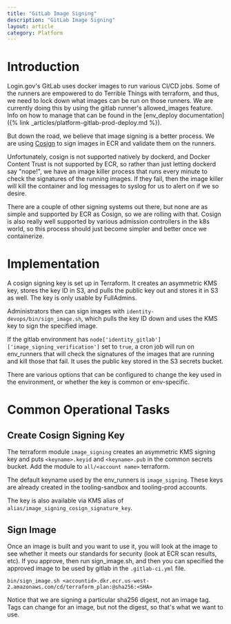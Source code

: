 ```yaml
---
title: "GitLab Image Signing"
description: "GitLab Image Signing"
layout: article
category: Platform
---
```


# Introduction

Login.gov's GitLab uses docker images to run various CI/CD jobs.  Some of the runners
are empowered to do Terrible Things with terraform, and thus, we need to lock down
what images can be run on those runners.  We are currently doing this by using the
gitlab runner's allowed_images feature.  Info on how to manage that can be found in
the [env_deploy documentation]({% link _articles/platform-gitlab-prod-deploy.md %}).

But down the road, we believe that image signing is a better process.  We are using
[Cosign](https://docs.sigstore.dev/cosign/overview/) to sign images in ECR and validate
them on the runners.

Unfortunately, cosign is not supported natively by dockerd, and Docker Content Trust is
not supported by ECR, so rather than just letting dockerd say "nope!", we have an
image killer process that runs every minute to check the signatures of the running images.
If they fail, then the image killer will kill the container and log messages to syslog
for us to alert on if we so desire.

There are a couple of other signing systems out there, but none are as simple and
supported by ECR as Cosign, so we are rolling with that.  Cosign is also really well
supported by various admission controllers in the k8s world, so this process should
just become simpler and better once we containerize.

# Implementation

A cosign signing key is set up in Terraform. It creates an asymmetric KMS key,
stores the key ID in S3, and pulls the public key out and stores it in S3 as
well. The key is only usable by FullAdmins.

Administrators then can sign images with `identity-devops/bin/sign_image.sh`, which pulls the
key ID down and uses the KMS key to sign the specified image.

If the gitlab environment has `node['identity_gitlab']['image_signing_verification']` set to
`true`, a cron job will run on env_runners that will check the signatures of the images
that are running and kill those that fail.  It uses the public key stored in
the S3 secrets bucket.

There are various options that can be configured to change the key used in the environment,
or whether the key is common or env-specific.

# Common Operational Tasks

## Create Cosign Signing Key

The terraform module `image_signing` creates an asymmetric KMS signing key and
puts `<keyname>.keyid` and `<keyname>.pub` in the common secrets bucket. Add the
module to `all/<account name>` terraform.

The default keyname used by the env_runners is `image_signing`.  These keys
are already created in the tooling-sandbox and tooling-prod accounts.

The key is also available via KMS alias of `alias/image_signing_cosign_signature_key`.

## Sign Image

Once an image is built and you want to use it, you will look at the
image to see whether it meets our standards for security (look at ECR
scan results, etc).  If you approve, then run sign_image.sh, and then you can
specified the approved image to be used by gitlab in the `.gitlab-ci.yml` file.

```
bin/sign_image.sh <accountid>.dkr.ecr.us-west-2.amazonaws.com/cd/terraform_plan:@sha256:<SHA>
```

Notice that we are signing a particular sha256 digest, not an image tag. Tags
can change for an image, but not the digest, so that's what we want to use.
